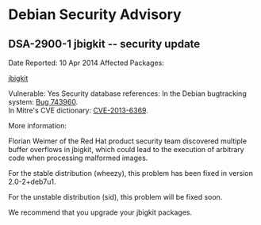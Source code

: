 
Debian Security Advisory
========================


DSA-2900-1 jbigkit -- security update
-------------------------------------



Date Reported:
10 Apr 2014
Affected Packages:

[jbigkit](https://packages.debian.org/src:jbigkit)

Vulnerable:
Yes
Security database references:
In the Debian bugtracking system: [Bug 743960](https://bugs.debian.org/cgi-bin/bugreport.cgi?bug=743960).  
In Mitre's CVE dictionary: [CVE-2013-6369](https://security-tracker.debian.org/tracker/CVE-2013-6369).  

More information:

Florian Weimer of the Red Hat product security team discovered multiple
buffer overflows in jbigkit, which could lead to the execution of
arbitrary code when processing malformed images.


For the stable distribution (wheezy), this problem has been fixed in
version 2.0-2+deb7u1.


For the unstable distribution (sid), this problem will be fixed soon.


We recommend that you upgrade your jbigkit packages.





